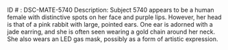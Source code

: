 ID # : DSC-MATE-5740
Description: Subject 5740 appears to be a human female with distinctive spots on her face and purple lips. However, her head is that of a pink rabbit with large, pointed ears. One ear is adorned with a jade earring, and she is often seen wearing a gold chain around her neck. She also wears an LED gas mask, possibly as a form of artistic expression.